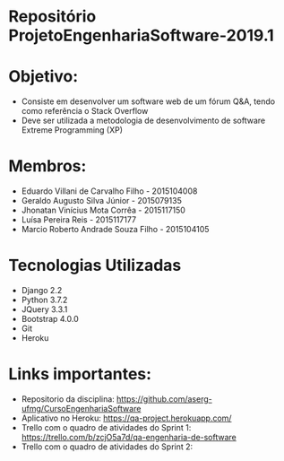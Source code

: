 # Repositório ProjetoEngenhariaSoftware-2019.1

# Objetivo: 
- Consiste em desenvolver um software web de um fórum Q&A, tendo como referência o Stack Overflow
- Deve ser utilizada a metodologia de desenvolvimento de software Extreme Programming (XP)

# Membros: 
- Eduardo Villani de Carvalho Filho - 2015104008
- Geraldo Augusto Silva Júnior - 2015079135
- Jhonatan Vinícius Mota Corrêa - 2015117150
- Luísa Pereira Reis - 2015117177
- Marcio Roberto Andrade Souza Filho - 2015104105

# Tecnologias Utilizadas
- Django 2.2
- Python 3.7.2
- JQuery 3.3.1
- Bootstrap 4.0.0
- Git
- Heroku

# Links importantes:
- Repositorio da disciplina: https://github.com/aserg-ufmg/CursoEngenhariaSoftware
- Aplicativo no Heroku: https://qa-project.herokuapp.com/
- Trello com o quadro de atividades do Sprint 1: https://trello.com/b/zcjO5a7d/qa-engenharia-de-software
- Trello com o quadro de atividades do Sprint 2:
